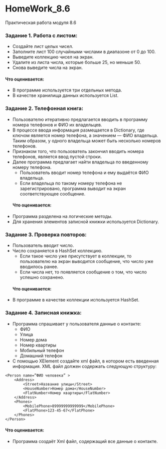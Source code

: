 # HomeWork_8.6
Практическая работа модуля 8.6
### Задание 1. Работа с листом:
+ Создайте лист целых чисел. 
+ Заполните лист 100 случайными числами в диапазоне от 0 до 100. 
+ Выведите коллекцию чисел на экран. 
+ Удалите из листа числа, которые больше 25, но меньше 50. 
+ Снова выведите числа на экран.
#### Что оценивается:
+ В программе используется три отдельных метода. 
+ В качестве хранилища данных используется List.
### Задание 2. Телефонная книга:
+ Пользователю итеративно предлагается вводить в программу номера телефонов и ФИО их владельцев. 
+ В процессе ввода информация размещается в Dictionary, где ключом является номер телефона, а значением — ФИО владельца.
 Таким образом, у одного владельца может быть несколько номеров телефонов.
+ Признаком того, что пользователь закончил вводить номера телефонов, является ввод пустой строки. 
+ Далее программа предлагает найти владельца по введенному номеру телефона.
  + Пользователь вводит номер телефона и ему выдаётся ФИО владельца.
  + Если владельца по такому номеру телефона не зарегистрировано, программа выводит на экран соответствующее сообщение.
  #### Что оценивается:
+ Программа разделена на логические методы.
+ Для хранения элементов записной книжки используется Dictionary.
### Задание 3. Проверка повторов:
+ Пользователь вводит число.
+ Число сохраняется в HashSet коллекцию.
  + Если такое число уже присутствует в коллекции, то пользователю на экран выводится сообщение, что число уже вводилось ранее.
  + Если числа нет, то появляется сообщение о том, что число успешно сохранено.
  #### Что оценивается:
+ В программе в качестве коллекции используется HashSet.
### Задание 4. Записная книжка:
+ Программа спрашивает у пользователя данные о контакте:
  + ФИО
  + Улица
  + Номер дома
  + Номер квартиры
  + Мобильный телефон
  + Домашний телефон
+ С помощью XElement создайте xml файл, в котором есть введенная информация. XML файл должен содержать следующую структуру:
```
<Person name=”ФИО человека” >  
    <Address>  
        <Street>Название улицы</Street>  
        <HouseNumber>Номер дома</HouseNumber>  
        <FlatNumber>Номер квартиры</FlatNumber>  
    </Address>  
    <Phones>  
        <MobilePhone>89999999999999</MobilePhone>  
        <FlatPhone>123-45-67</FlatPhone>  
    </Phones>  
</Person>
```
#### Что оценивается:
+ Программа создаёт Xml файл, содержащий все данные о контакте.
